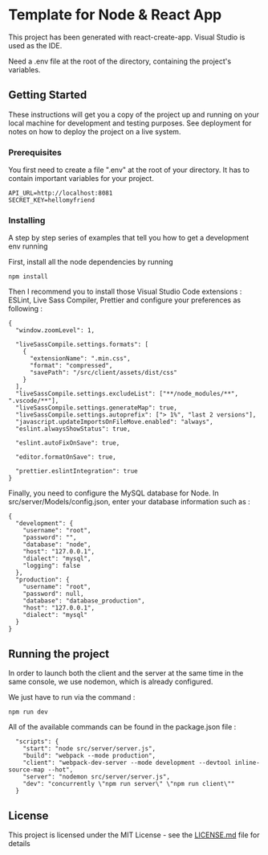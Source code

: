 # Template for Node & React App

This project has been generated with react-create-app. Visual Studio is used as the IDE.

Need a .env file at the root of the directory, containing the  project's variables.



## Getting Started

These instructions will get you a copy of the project up and running on your local machine for development and testing purposes. See deployment for notes on how to deploy the project on a live system.

### Prerequisites

You first need to create a file ".env" at the root of your directory. It has to contain important variables for your project. 

```
API_URL=http://localhost:8081
SECRET_KEY=hellomyfriend
```

### Installing

A step by step series of examples that tell you how to get a development env running

First, install all the node dependencies by running

```
npm install
```
Then I recommend you to install those Visual Studio Code extensions : ESLint, Live Sass Compiler, Prettier and configure your preferences as following :

```
{
  "window.zoomLevel": 1,

  "liveSassCompile.settings.formats": [
    {
      "extensionName": ".min.css",
      "format": "compressed",
      "savePath": "/src/client/assets/dist/css"
    }
  ],
  "liveSassCompile.settings.excludeList": ["**/node_modules/**", ".vscode/**"],
  "liveSassCompile.settings.generateMap": true,
  "liveSassCompile.settings.autoprefix": ["> 1%", "last 2 versions"],
  "javascript.updateImportsOnFileMove.enabled": "always",
  "eslint.alwaysShowStatus": true,

  "eslint.autoFixOnSave": true,

  "editor.formatOnSave": true,

  "prettier.eslintIntegration": true
}

```
Finally, you need to configure the MySQL database for Node. In src/server/Models/config.json, enter your database information such as :
```
{
  "development": {
    "username": "root",
    "password": "",
    "database": "node",
    "host": "127.0.0.1",
    "dialect": "mysql",
    "logging": false
  },
  "production": {
    "username": "root",
    "password": null,
    "database": "database_production",
    "host": "127.0.0.1",
    "dialect": "mysql"
  }
}

```

## Running the project
In order to launch both the client and the server at the same time in the same console, we use nodemon, which is already configured.

We just have to run via the command :
```
npm run dev
```

All of the available commands can be found in the package.json file :

```
  "scripts": {
    "start": "node src/server/server.js",
    "build": "webpack --mode production",
    "client": "webpack-dev-server --mode development --devtool inline-source-map --hot",
    "server": "nodemon src/server/server.js",
    "dev": "concurrently \"npm run server\" \"npm run client\""
  }
```

## License

This project is licensed under the MIT License - see the [LICENSE.md](LICENSE.md) file for details

